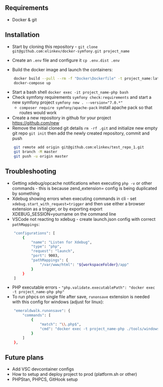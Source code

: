 ## Requirements
- Docker & git

## Installation

- Start by cloning this repository - `git clone git@github.com:elinkev/docker-symfony.git project_name`

- Create an `.env` file and configure it `cp .env.dist .env` 

- Build the docker image and launch the containers:
```bash
    docker build --pull --rm -f "Docker\Dockerfile" -t project_name:latest "Docker"
    docker-compose up
```

- Start a bash shell `docker exec -it project_name-php bash` 
- Check symfony requirements `symfony check:requirements` and start a new symfony project `symfony new . --version="7.0.*"`
    - `composer require symfony/apache-pack` install apache pack so that routes would work
- Create a new repository in github for your project https://github.com/new 
- Remove the initial cloned git details `rm -rf .git` and initialize new empty git repo `git init` then add the newly created repository, commit and push
```bash
    git remote add origin git@github.com:elinkev/test_repo_1.git
    git branch -M master
    git push -u origin master
```
## Troubleshooting
- Getting xdebug/opcache notifications when executing `php -v` or other commands - this is because zend_extension= config is being duplicated by something
- Xdebug showing errors when executing commands in cli - set `xdebug.start_with_request=trigger` and then use either a browser extension as a trigger, or by exporting export XDEBUG_SESSION=yourname on the command line
- VSCode not reacting to xdebug - create launch.json config with correct `pathMappings`:
```bash
    "configurations": [
        {
            "name": "Listen for Xdebug",
            "type": "php",
            "request": "launch",
            "port": 9003,
            "pathMappings": {
                "/var/www/html": "${workspaceFolder}/app"
            }
        }
    ]
```
- PHP executable errors - `"php.validate.executablePath": "docker exec -t project_name-php php"` 
- To run phpcs on single file after save, `runonsave` extension is needed with this config for windows (adjust for linux):
```bash
    "emeraldwalk.runonsave": {
        "commands": [
            {
                "match": "\\.php$",
                "cmd": "docker exec -t project_name-php ./tools/windows/php-cs-fixer.sh ${relativeFile}"
            }
        ]
    },
```

## Future plans
- Add VSC devcontainer configs
- How to setup and deploy project to prod (platform.sh or other)
- PHPStan, PHPCS, GitHook setup
